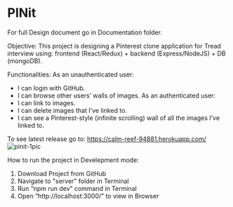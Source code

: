 # PINit
For full Design document go in Documentation folder.

Objective:
This project is designing a Pinterest clone application for Tread interview using: frontend (React/Redux) + backend (Express/NodeJS) + DB (mongoDB). 

Functionalities:
As an unauthenticated user:
-    I can login with GitHub. 
-    I can browse other users’ walls of images. 
As an authenticated user:
-    I can link to images. 
-    I can delete images that I’ve linked to. 
-    I can see a Pinterest-style (infinite scrolling) wall of all the images I’ve linked to. 

To see latest release go to: https://calm-reef-94881.herokuapp.com/
![pinit-1pic](https://user-images.githubusercontent.com/10787237/56335296-f1574700-6169-11e9-9cd5-00d617a8d02d.png)

How to run the project in Develepment mode:

1. Download Project from GitHub
2. Navigate to "server" folder in Terminal
3. Run “npm run dev” command in Terminal
4. Open “http://localhost:3000/” to view in Browser 

